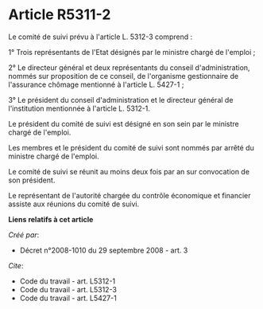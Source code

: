 # Article R5311-2

Le comité de suivi prévu à l'article L. 5312-3 comprend : 

1° Trois représentants de l'Etat désignés par le ministre chargé de l'emploi ; 

2° Le directeur général et deux représentants du conseil d'administration, nommés sur proposition de ce conseil, de
l'organisme gestionnaire de l'assurance chômage mentionné à l'article L. 5427-1 ; 

3° Le président du conseil d'administration et le directeur général de l'institution mentionnée à l'article L. 5312-1. 

Le président du comité de suivi est désigné en son sein par le ministre chargé de l'emploi. 

Les membres et le président du comité de suivi sont nommés par arrêté du ministre chargé de l'emploi. 

Le comité de suivi se réunit au moins deux fois par an sur convocation de son président. 

Le représentant de l'autorité chargée du contrôle économique et financier assiste aux réunions du comité de suivi.

**Liens relatifs à cet article**

_Créé par_:

  - Décret n°2008-1010 du 29 septembre 2008 - art. 3

_Cite_:

  - Code du travail - art. L5312-1
  - Code du travail - art. L5312-3
  - Code du travail - art. L5427-1

